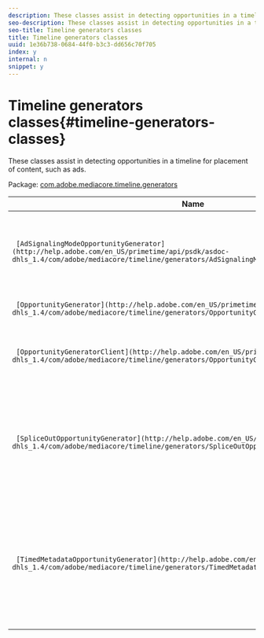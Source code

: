 ```yaml
---
description: These classes assist in detecting opportunities in a timeline for placement of content, such as ads.
seo-description: These classes assist in detecting opportunities in a timeline for placement of content, such as ads.
seo-title: Timeline generators classes
title: Timeline generators classes
uuid: 1e36b738-0684-44f0-b3c3-dd656c70f705
index: y
internal: n
snippet: y
---
```


# Timeline generators classes{#timeline-generators-classes}

These classes assist in detecting opportunities in a timeline for placement of content, such as ads.

 Package: [com.adobe.mediacore.timeline.generators](http://help.adobe.com/en_US/primetime/api/psdk/asdoc-dhls_1.4/com/adobe/mediacore/timeline/generators/package-detail.html) 

|  Name  | Description  |
|---|---|
| ` [AdSignalingModeOpportunityGenerator](http://help.adobe.com/en_US/primetime/api/psdk/asdoc-dhls_1.4/com/adobe/mediacore/timeline/generators/AdSignalingModeOpportunityGenerator.html)`  | Class which creates an initial opportunity for the specified advertising signaling mode.  |
| ` [OpportunityGenerator](http://help.adobe.com/en_US/primetime/api/psdk/asdoc-dhls_1.4/com/adobe/mediacore/timeline/generators/OpportunityGenerator.html)`  | Base class for all opportunity generators.  |
|  ` [OpportunityGeneratorClient](http://help.adobe.com/en_US/primetime/api/psdk/asdoc-dhls_1.4/com/adobe/mediacore/timeline/generators/OpportunityGeneratorClient.html)`  | Interface used by opportunity generators to communicate with TVSDK components.  |
| ` [SpliceOutOpportunityGenerator](http://help.adobe.com/en_US/primetime/api/psdk/asdoc-dhls_1.4/com/adobe/mediacore/timeline/generators/SpliceOutOpportunityGenerator.html)`  | Class which monitors the playback timeline and detects ad placement opportunities inserted into the manifest as SpliceOut comments.  |
| ` [TimedMetadataOpportunityGenerator](http://help.adobe.com/en_US/primetime/api/psdk/asdoc-dhls_1.4/com/adobe/mediacore/timeline/generators/TimedMetadataOpportunityGenerator.html)`  | Default implementation of an opportunity generator which is using timed metadata information to detect and generate advertisement opportunities.  |

